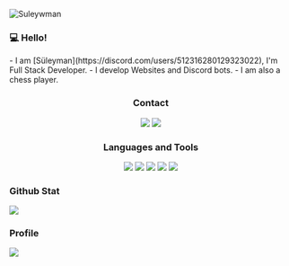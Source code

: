 <p align="left"> <img src="https://komarev.com/ghpvc/?username=sTheHunter&label=Profile%20views&color=9f9f9f&style=flat" alt="Suleywman" /> </p>

<h3>💻 Hello!</h3> 
- I am [Süleyman](https://discord.com/users/512316280129323022), I'm Full Stack Developer.
- I develop Websites and Discord bots.
- I am also a chess player.

<div align="center">
<h3>Contact</h3>
<a href="https://discord.com/users/512316280129323022" target"blank_"><img src="https://img.shields.io/badge/discord%20-111111.svg?&style=for-the-badge&logo=discord&logoColor=white"></a>
<a href="https://twitter.com/suleywman" target"blank_"><img src="https://img.shields.io/badge/Twitter%20-111111.svg?&style=for-the-badge&logo=Twitter&logoColor=white"></a>
</div>


<div align="center">
<h3>Languages and Tools</h3>
<img src="https://img.shields.io/badge/JavaScript%20-111111.svg?&style=for-the-badge&logo=JavaScript&logoColor=white">
<img src="https://img.shields.io/badge/Node.js%20-111111.svg?&style=for-the-badge&logo=Node.js&logoColor=white">
<img src="https://img.shields.io/badge/Python%20-111111.svg?&style=for-the-badge&logo=Python&logoColor=white">
<img src="https://img.shields.io/badge/HTML5%20-111111.svg?&style=for-the-badge&logo=HTML5&logoColor=white">
<img src="https://img.shields.io/badge/CSS%20-111111.svg?&style=for-the-badge&logo=CSS3&logoColor=white">
</div>


<div>
<h3>Github Stat</h3>
   <a href="https://github.com/suleywman" target="_blank">
      <img src="https://github-readme-stats.vercel.app/api/?username=suleywman&show_icons=true&title_color=fff&icon_color=79ff97&text_color=9f9f9f&bg_color=151515">
   </a>
</div>

<div>
<h3>Profile</h3>
   <a href="https://discord.com/users/512316280129323022" target="_blank">
      <img src="https://lanyard-profile-readme.vercel.app/api/512316280129323022">
   </a>
</div>
